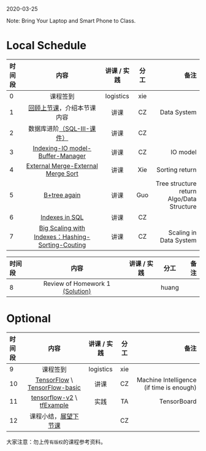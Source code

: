 2020-03-25

Note: Bring Your Laptop  and Smart Phone to Class. 

# Local Schedule

|时间段  |  内容    | 讲课 / 实践     |  分工  |  备注       |
| :---  |   :----:    |   :----:    |    :----:    | ---: |
|   0   |  课程签到     |  logistics   |     xie     |        |
|   1   |  [回顾上节课](../WW5/WW5-Plan.md)，介绍本节课内容     |  讲课    |     CZ     |   Data System      |
|   2   |  数据库进阶[（SQL-III-课件）](../WW6#数据库进阶课件)  |   讲课    |     CZ     |         |
|   3   |  [Indexing-IO model-Buffer-Manager](12-13_Indexing-IO_Model-External_Merge.pdf)    |   讲课  |   CZ  |  IO model  |
|   4   |  [External Merge-External Merge Sort](12-13_Indexing-IO_Model-External_Merge.pdf)  |   讲课  |   Xie  |  Sorting return  |
|   5   | [B+tree again](13_B_Plus_Trees.pdf) | 讲课 | Guo   | Tree structure return<br />Algo/Data Structure |
|   6   | [Indexes in SQL](../../ML-BD-Algo/cs245-2017/CS245-Notes52-Index_in_SQL.pdf) | 讲课 | CZ   |      |
|   7   | [Big Scaling with Indexes：Hashing-Sorting-Couting](12-15-Big_Scaling_with_Indexes-Hashing-Sorting-Couting.pdf) | 讲课| CZ   | Scaling in Data System |


|时间段     |  内容    | 讲课 / 实践     |  分工  |  备注       |
| :---      |   :----:    |   :----:    |    :----:    | ---: |
|   8       |  Review of Homework 1 [(Solution)](../../Course-Projects/Course_Project_2/hw1_solution.py)    |        |     huang     |         |

# Optional

|时间段     |  内容    | 讲课 / 实践     |  分工  |  备注       |
| :---   |   :----:    |   :----:    |    :----:    | ---: |
|  9   |  课程签到     |  logistics   |     xie     |        |
| 10   | [TensorFlow](http://tensorflow.google.cn) \ [TensorFlow-basic](2tensorflow-basic.pdf) | 讲课 | CZ   | Machine Intelligence (if time is enough) |
| 11  | [tensorflow-v2](../../TensorFlow/TensorFlow-v2) \ [tfExample](https://github.com/saturn-lab/tfExample) | 实践 | TA   | TensorBoard |
| 12  | 课程小结，[展望下节课](../WW8/WW8-Plan.md) |      | CZ   |      |


大家注意：勿上传``有版权``的课程参考资料。



